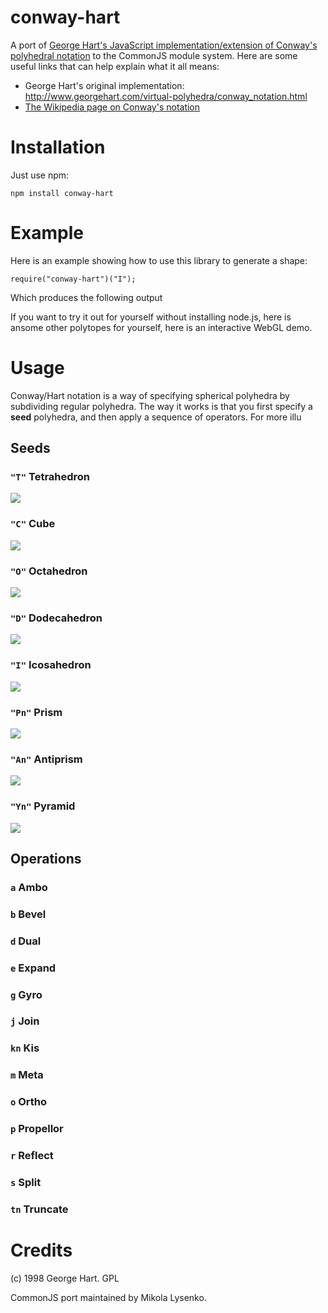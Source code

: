 conway-hart
===========
A port of [George Hart's JavaScript implementation/extension of Conway's polyhedral notation](http://www.georgehart.com/virtual-polyhedra/conway_notation.html) to the CommonJS module system.  Here are some useful links that can help explain what it all means:

* George Hart's original implementation:  http://www.georgehart.com/virtual-polyhedra/conway_notation.html
* [The Wikipedia page on Conway's notation](http://en.wikipedia.org/wiki/Conway_polyhedron_notation)

Installation
============
Just use npm:

    npm install conway-hart
    
Example
=======
Here is an example showing how to use this library to generate a shape:

    require("conway-hart")("I");
    
Which produces the following output

  

If you want to try it out for yourself without installing node.js, here is ansome other polytopes for yourself, here is an interactive WebGL demo.

Usage
=====
Conway/Hart notation is a way of specifying spherical polyhedra by subdividing regular polyhedra.  The way it works is that you first specify a **seed** polyhedra, and then apply a sequence of operators.  For more illu

Seeds
-----

### `"T"` Tetrahedron
![](https://raw.github.com/mikolalysenko/conway-hart/master/images/T.png)

### `"C"` Cube
![](https://raw.github.com/mikolalysenko/conway-hart/master/images/C.png)

### `"O"` Octahedron
![](https://raw.github.com/mikolalysenko/conway-hart/master/images/O.png)

### `"D"` Dodecahedron
![](https://raw.github.com/mikolalysenko/conway-hart/master/images/D.png)

### `"I"` Icosahedron
![](https://raw.github.com/mikolalysenko/conway-hart/master/images/I.png)

### `"Pn"` Prism
![](https://raw.github.com/mikolalysenko/conway-hart/master/images/P.png)

### `"An"` Antiprism
![](https://raw.github.com/mikolalysenko/conway-hart/master/images/A.png)

### `"Yn"` Pyramid
![](https://raw.github.com/mikolalysenko/conway-hart/master/images/Y.png)

Operations
----------

### `a` Ambo

### `b` Bevel

### `d` Dual

### `e` Expand

### `g` Gyro

### `j` Join

### `kn` Kis

### `m` Meta

### `o` Ortho

### `p` Propellor

### `r` Reflect

### `s` Split

### `tn` Truncate


Credits
=======
(c) 1998 George Hart. GPL

CommonJS port maintained by Mikola Lysenko.
